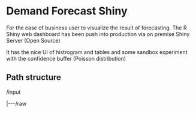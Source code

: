 # Demand Forecast Shiny
For the ease of business user to visualize the result of forecasting. The R Shiny web dashboard has been push into production via on premise Shiny Server (Open Source)

It has the nice UI of histrogram and tables and some sandbox experiment with the confidence buffer (Poisson distribution)

## Path structure
/input

|---/raw
